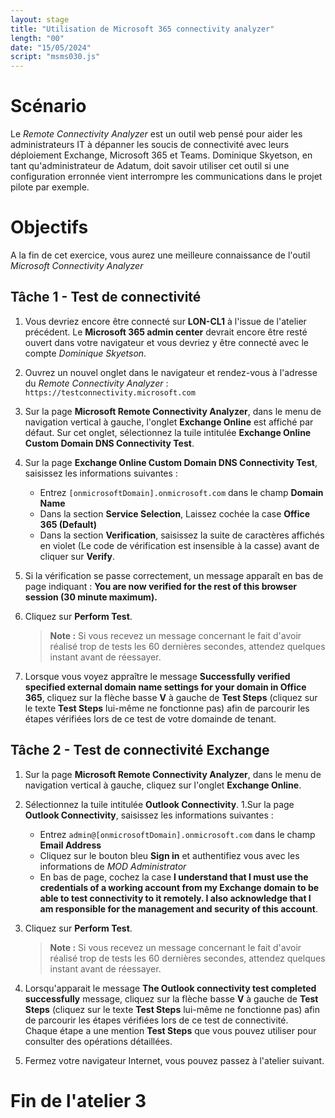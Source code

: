 ```yaml
---
layout: stage
title: "Utilisation de Microsoft 365 connectivity analyzer"
length: "00"
date: "15/05/2024"
script: "msms030.js"
---
```

# Scénario
Le *Remote Connectivity Analyzer* est un outil web pensé pour aider les administrateurs IT à dépanner les soucis de connectivité avec leurs déploiement Exchange, Microsoft 365 et Teams. Dominique Skyetson, en tant qu'administrateur de Adatum, doit savoir utiliser cet outil si une configuration erronnée vient interrompre les communications dans le projet pilote par exemple.

# Objectifs
A la fin de cet exercice, vous aurez une meilleure connaissance de l'outil *Microsoft Connectivity Analyzer*

## Tâche 1 - Test de connectivité
1. Vous devriez encore être connecté sur **LON-CL1** à l'issue de l'atelier précédent. Le **Microsoft 365 admin center** devrait encore être resté ouvert dans votre navigateur et vous devriez y être connecté avec le compte *Dominique Skyetson*.
1. Ouvrez un nouvel onglet dans le navigateur et rendez-vous à l'adresse du *Remote Connectivity Analyzer* : ```https://testconnectivity.microsoft.com```  
1. Sur la page **Microsoft Remote Connectivity Analyzer**, dans le menu de navigation vertical à gauche, l'onglet **Exchange Online** est affiché par défaut. Sur cet onglet, sélectionnez la tuile intitulée **Exchange Online Custom Domain DNS Connectivity Test**.
1. Sur la page **Exchange Online Custom Domain DNS Connectivity Test**, saisissez les informations suivantes :  
	- Entrez ```[onmicrosoftDomain].onmicrosoft.com``` dans le champ **Domain Name**
	- Dans la section **Service Selection**, Laissez cochée la case **Office 365 (Default)**
	- Dans la section  **Verification**, saisissez la suite de caractères affichés en violet (Le code de vérification est insensible à la casse) avant de cliquer sur **Verify**.
1. Si la vérification se passe correctement, un message apparaît en bas de page indiquant : **You are now verified for the rest of this browser session (30 minute maximum).**
1. Cliquez sur **Perform Test**.
	>**Note :** Si vous recevez un message concernant le fait d'avoir réalisé trop de tests les 60 dernières secondes, attendez quelques instant avant de réessayer.

1. Lorsque vous voyez appraître le message **Successfully verified specified external domain name settings for your domain in Office 365**, cliquez sur la flèche basse **V** à gauche de **Test Steps** (cliquez sur le texte **Test Steps** lui-même ne fonctionne pas) afin de parcourir les étapes vérifiées lors de ce test de votre domainde de tenant.

## Tâche 2 - Test de connectivité Exchange
1. Sur la page **Microsoft Remote Connectivity Analyzer**, dans le menu de navigation vertical à gauche, cliquez sur l'onglet **Exchange Online**.
1. Sélectionnez la tuile intitulée **Outlook Connectivity**.
1.Sur la page **Outlook Connectivity**, saisissez les informations suivantes :  
	- Entrez ```admin@[onmicrosoftDomain].onmicrosoft.com``` dans le champ **Email Address**
	- Cliquez sur le bouton bleu **Sign in** et authentifiez vous avec les informations de *MOD Administrator*
	- En bas de page, cochez la case **I understand that I must use the credentials of a working account from my Exchange domain to be able to test connectivity to it remotely. I also acknowledge that I am responsible for the management and security of this account**.
1. Cliquez sur **Perform Test**.
	>**Note :** Si vous recevez un message concernant le fait d'avoir réalisé trop de tests les 60 dernières secondes, attendez quelques instant avant de réessayer.

1. Lorsqu'apparait le message **The Outlook connectivity test completed successfully** message, cliquez sur la flèche basse **V** à gauche de **Test Steps** (cliquez sur le texte **Test Steps** lui-même ne fonctionne pas) afin de parcourir les étapes vérifiées lors de ce test de connectivité.  
Chaque étape a une mention **Test Steps** que vous pouvez utiliser pour consulter des opérations détaillées. 
1. Fermez votre navigateur Internet, vous pouvez passez à l'atelier suivant.

# Fin de l'atelier 3